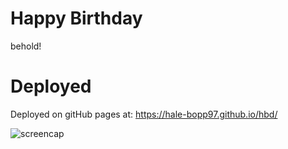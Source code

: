 # Happy Birthday
behold!

# Deployed
Deployed on gitHub pages at: https://hale-bopp97.github.io/hbd/

![screencap]()
